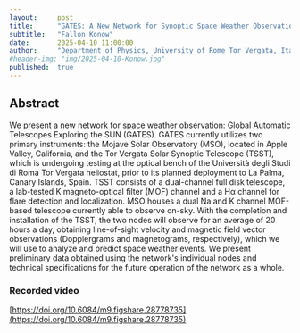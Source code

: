 ```yaml
---
layout:     post
title:      "GATES: A New Network for Synoptic Space Weather Observation"
subtitle:   "Fallon Konow"
date:       2025-04-10 11:00:00
author:     "Department of Physics, University of Rome Tor Vergata, Italy; and Department of Physics and Astronomy, Georgia State University, USA"
#header-img: "img/2025-04-10-Konow.jpg"
published:  true
---
```


## Abstract
We present a new network for space weather observation: Global Automatic Telescopes Exploring the SUN (GATES). GATES currently utilizes two primary instruments: the Mojave Solar Observatory (MSO), located in Apple Valley, California, and the Tor Vergata Solar Synoptic Telescope (TSST), which is undergoing testing at the optical bench of the Università degli Studi di Roma Tor Vergata heliostat, prior to its planned deployment to La Palma, Canary Islands, Spain. TSST consists of a dual-channel full disk telescope, a lab-tested K magneto-optical filter (MOF) channel and a Hα channel for flare detection and localization. MSO houses a dual Na and K channel MOF-based telescope currently able to observe on-sky. With the completion and installation of the TSST, the two nodes will observe for an average of 20 hours a day, obtaining line-of-sight velocity and magnetic field vector observations (Dopplergrams and magnetograms, respectively), which we will use to analyze and predict space weather events. We present preliminary data obtained using the network's individual nodes and technical specifications for the future operation of the network as a whole.

### Recorded video
[https://doi.org/10.6084/m9.figshare.28778735](https://doi.org/10.6084/m9.figshare.28778735)
